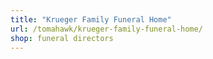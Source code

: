 ```yaml
---
title: "Krueger Family Funeral Home"
url: /tomahawk/krueger-family-funeral-home/
shop: funeral directors
---
```

